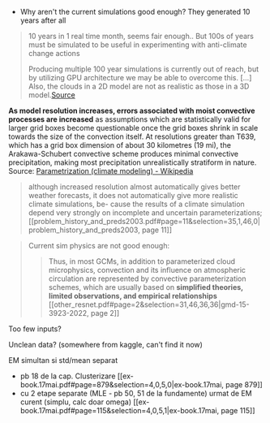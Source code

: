 - Why aren't the current simulations good enough? They generated 10 years after all
> 10 years in 1 real time month, seems fair enough.. But 100s of years must be simulated to be useful in experimenting with anti-climate change actions
> 
> Producing multiple 100 year simulations is currently out of reach, but by utilizing GPU architecture we may be able to overcome this. \[...] Also, the clouds in a 2D model are not as realistic as those in a 3D model.[Source](https://hannahlab.org/blog/what-is-super-parameterization/)

**As model resolution increases, errors associated with moist convective processes are increased** as assumptions which are statistically valid for larger grid boxes become questionable once the grid boxes shrink in scale towards the size of the convection itself. At resolutions greater than T639, which has a grid box dimension of about 30 kilometres (19 mi), the Arakawa-Schubert convective scheme produces minimal convective precipitation, making most precipitation unrealistically stratiform in nature.
Source: [Parametrization (climate modeling) - Wikipedia](https://en.wikipedia.org/wiki/Parametrization_%28climate_modeling%29)

> although increased resolution almost automatically gives better weather forecasts, it does not automatically give more realistic climate simulations, be- cause the results of a climate simulation depend very strongly on incomplete and uncertain parameterizations;
[[problem_history_and_preds2003.pdf#page=11&selection=35,1,46,0|problem_history_and_preds2003, page 11]]


> Current sim physics are not good enough:
>> Thus, in most GCMs, in addition to parameterized cloud microphysics, convection and its influence on atmospheric circulation are represented by convective parameterization schemes, which are usually based on **simplified theories, limited observations, and empirical relationships**
>> [[other_resnet.pdf#page=2&selection=31,46,36,36|gmd-15-3923-2022, page 2]]
 
Too few inputs?

Unclean data? (somewhere from kaggle, can't find it now)




EM simultan si std/mean separat
* pb 18 de la cap. Clusterizare [[ex-book.17mai.pdf#page=879&selection=4,0,5,0|ex-book.17mai, page 879]]
* cu 2 etape separate (MLE - pb 50, 51 de la fundamente) urmat de EM curent (simplu, calc doar omega) [[ex-book.17mai.pdf#page=115&selection=4,0,5,1|ex-book.17mai, page 115]]

